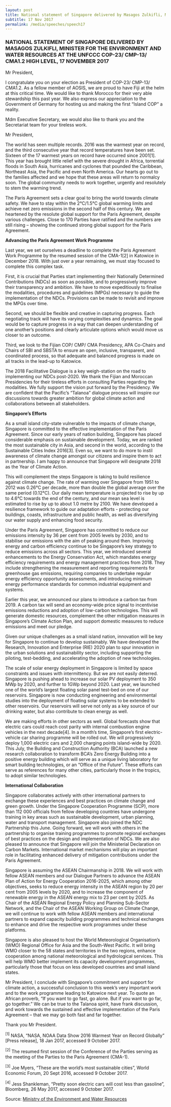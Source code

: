 ```yaml
---
layout: post
title: National statement of Singapore delivered by Masagos Zulkifli, Minister for the Environment and Water Resources at the UNFCCC COP-23/ CMP-13/ CMA1.2 high level, 17 November 2017
subtitle: 17 Nov 2017
permalink: /media/speeches/speech17
---
```


### NATIONAL STATEMENT OF SINGAPORE DELIVERED BY MASAGOS ZULKIFLI, MINISTER FOR THE ENVIRONMENT AND WATER RESOURCES AT THE UNFCCC COP-23/ CMP-13/ CMA1.2 HIGH LEVEL, 17 NOVEMBER 2017

Mr President,

I congratulate you on your election as President of COP-23/ CMP-13/ CMA1.2. As a fellow member of AOSIS, we are proud to have Fiji at the helm at this critical time. We would like to thank Morocco for their very able stewardship this past year. We also express our appreciation to the Government of Germany for hosting us and making the first “Island COP” a reality.

Mdm Executive Secretary, we would also like to thank you and the Secretariat team for your tireless work.

Mr President,

The world has seen multiple records. 2016 was the warmest year on record, and the third consecutive year that record temperatures have been set. Sixteen of the 17 warmest years on record have occurred since 2001[1]. This year has brought little relief with the severe drought in Africa, torrential floods in South Asia, hurricanes and cyclones that pounded the Caribbean, Northeast Asia, the Pacific and even North America. Our hearts go out to the families affected and we hope that these areas will return to normalcy soon. The global community needs to work together, urgently and resolutely to stem the warming trend. 

The Paris Agreement sets a clear goal to bring the world towards climate safety. We have to stay within the 2°C/1.5°C global warming limits and achieve net zero emissions in the second half of this century. We are heartened by the resolute global support for the Paris Agreement, despite various challenges. Close to 170 Parties have ratified and the numbers are still rising – showing the continued strong global support for the Paris Agreement. 

**Advancing the Paris Agreement Work Programme**

Last year, we set ourselves a deadline to complete the Paris Agreement Work Programme by the resumed session of the CMA-1[2] in Katowice in December 2018. With just over a year remaining, we must stay focused to complete this complex task.  

First, it is crucial that Parties start implementing their Nationally Determined Contributions (NDCs) as soon as possible, and to progressively improve their transparency and ambition. We have to move expeditiously to finalise the modalities, procedures and guidelines (MPGs) necessary to guide the implementation of the NDCs. Provisions can be made to revisit and improve the MPGs over time.  

Second, we should be flexible and creative in capturing progress. Each negotiating track will have its varying complexities and dynamics. The goal would be to capture progress in a way that can deepen understanding of one another’s positions and clearly articulate options which would move us closer to an outcome.  

Third, we look to the Fijian COP/ CMP/ CMA Presidency, APA Co-Chairs and Chairs of SBI and SBSTA to ensure an open, inclusive, transparent, and coordinated process, so that adequate and balanced progress is made on all tracks in the lead-up to Katowice.

The 2018 Facilitative Dialogue is a key weigh-station on the road to implementing our NDCs post-2020. We thank the Fijian and Moroccan Presidencies for their tireless efforts in consulting Parties regarding the modalities. We fully support the vision put forward by the Presidency. We are confident that the Pacific’s “Talanoa” dialogue process will inspire our discussions towards greater ambition for global climate action and collaborations between all stakeholders.    

**Singapore’s Efforts**

As a small island city-state vulnerable to the impacts of climate change, Singapore is committed to the effective implementation of the Paris Agreement. Since our early years of nation building, Singapore has placed considerable emphasis on sustainable development. Today, we are ranked the most sustainable city in Asia, and second in the world, according to the Sustainable Cities Index 2016[3]. Even so, we want to do more to instil awareness of climate change amongst our citizens and inspire them to act in partnership. I am happy to announce that Singapore will designate 2018 as the Year of Climate Action.

This will complement the steps Singapore is taking to build resilience against climate change.  The rate of warming over Singapore from 1951 to 2012 was 0.26°C per decade, more than double the global average over the same period (0.12°C). Our daily mean temperature is projected to rise by up to 4.6°C towards the end of the century, and our mean sea level is estimated to rise by up to about 1.0 metre by 2100. We have developed a resilience framework to guide our adaptation efforts - protecting our buildings, coasts, infrastructure and public health, as well as diversifying our water supply and enhancing food security.

Under the Paris Agreement, Singapore has committed to reduce our emissions intensity by 36 per cent from 2005 levels by 2030, and to stabilise our emissions with the aim of peaking around then. Improving energy and carbon efficiency continue to be Singapore’s key strategy to reduce emissions across all sectors. This year, we introduced several enhancements to the Energy Conservation Act, which mandates energy efficiency requirements and energy management practices from 2018. They include strengthening the measurement and reporting requirements for greenhouse gas emissions, requiring companies to undertake regular energy efficiency opportunity assessments, and introducing minimum energy performance standards for common industrial equipment and systems.

Earlier this year, we announced our plans to introduce a carbon tax from 2019. A carbon tax will send an economy-wide price signal to incentivise emissions reductions and adoption of low-carbon technologies. This will generate domestic resources, complement the other mitigation measures in Singapore’s Climate Action Plan, and support domestic measures to reduce emissions and meet our pledge.

Given our unique challenges as a small island nation, innovation will be key for Singapore to continue to develop sustainably. We have developed the Research, Innovation and Enterprise (RIE) 2020 plan to spur innovation in the urban solutions and sustainability sector, including supporting the piloting, test-bedding, and accelerating the adoption of new technologies.

The scale of solar energy deployment in Singapore is limited by space constraints and issues with intermittency. But we are not easily deterred. Singapore is pushing ahead to increase our solar PV deployment to 350 MWp by 2020, and further to 1GWp beyond 2020. Last year, we launched one of the world’s largest floating solar panel test-bed on one of our reservoirs. Singapore is now conducting engineering and environmental studies into the deployment of floating solar systems to be extended to other reservoirs. Our reservoirs will serve not only as a key source of our drinking water, but also contribute to clean energy as well.

We are making efforts in other sectors as well. Global forecasts show that electric cars could reach cost parity with internal combustion engine vehicles in the next decade[4]. In a month’s time, Singapore’s first electric-vehicle car sharing programme will be rolled out. We will progressively deploy 1,000 electric cars and 2,000 charging points island-wide by 2020. This July, the Building and Construction Authority (BCA) launched a new research collaboration to transform BCA’s Zero Energy Building into a positive energy building which will serve as a unique living laboratory for smart building technologies, or an “Office of the Future”. These efforts can serve as references for many other cities, particularly those in the tropics, to adopt similar technologies.

**International Collaboration**

Singapore collaborates actively with other international partners to exchange these experiences and best practices on climate change and green growth. Under the Singapore Cooperation Programme (SCP), more than 112 000 officials from fellow developing countries have undergone training in key areas such as sustainable development, urban planning, water and transport management. Singapore also joined the NDC Partnership this June. Going forward, we will work with others in the partnership to organise training programmes to promote regional exchanges of best practices on the design and implementation of NDCs. We are also pleased to announce that Singapore will join the Ministerial Declaration on Carbon Markets. International market mechanisms will play an important role in facilitating enhanced delivery of mitigation contributions under the Paris Agreement.

Singapore is assuming the ASEAN Chairmanship in 2018. We will work with fellow ASEAN members and our Dialogue Partners to advance the ASEAN Plan of Action for Energy Cooperation 2016-2025, which among other objectives, seeks to reduce energy intensity in the ASEAN region by 20 per cent from 2005 levels by 2020, and to increase the component of renewable energy in the ASEAN energy mix to 23 per cent by 2025.  As Chair of the ASEAN Regional Energy Policy and Planning Sub-Sector Network, and the Chair of the ASEAN Working Group on Climate Change, we will continue to work with fellow ASEAN members and international partners to expand capacity building programmes and technical exchanges to enhance and drive the respective work programmes under these platforms.

Singapore is also pleased to host the World Meteorological Organisation’s (WMO) Regional Office for Asia and the South-West Pacific. It will bring WMO closer to the 58 states and territories in the two regions, enhance cooperation among national meteorological and hydrological services. This will help WMO better implement its capacity development programmes, particularly those that focus on less developed countries and small island states.

Mr President, I conclude with Singapore’s commitment and support for climate action, a successful conclusion to this week’s very important work and to the work programme leading to Katowice next year. To quote an African proverb, “If you want to go fast, go alone. But if you want to go far, go together.” We can be true to the Talanoa spirit, have frank discussion, and work towards the sustained and effective implementation of the Paris Agreement – that we may go both fast and far together.

Thank you Mr President.

<sup>[1]</sup> NASA, “NASA, NOAA Data Show 2016 Warmest Year on Record Globally” [Press release], 18 Jan 2017, accessed 9 October 2017.

<sup>[2]</sup> The resumed first session of the Conference of the Parties serving as the meeting of the Parties to the Paris Agreement (CMA-1).

<sup>[3]</sup> Joe Myers, “These are the world’s most sustainable cities”, World Economic Forum, 20 Sept 2016, accessed 9 October 2017.

<sup>[4]</sup> Jess Shankleman, “Pretty soon electric cars will cost less than gasoline”, Bloomberg, 26 May 2017, accessed 9 October 2017.

Source: [<a href="https://www.mewr.gov.sg/news/national-statement-of-singapore-delivered-by-masagos-zulkifli--minister-for-the-environment-and-water-resources--at-the-unfccc-cop-23-cmp-13-cma12-high-level-segment--november-2017--bonn--germany" target="_blank">Ministry of the Environment and Water Resources</a>](https://www.mewr.gov.sg/news/national-statement-of-singapore-delivered-by-masagos-zulkifli--minister-for-the-environment-and-water-resources--at-the-unfccc-cop-23-cmp-13-cma12-high-level-segment--november-2017--bonn--germany)
